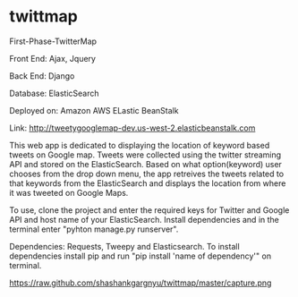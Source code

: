 # twittmap
First-Phase-TwitterMap

Front End: Ajax, Jquery

Back End: Django

Database: ElasticSearch

Deployed on: Amazon AWS ELastic BeanStalk

Link: http://tweetygooglemap-dev.us-west-2.elasticbeanstalk.com

This web app is dedicated to displaying the location of keyword based tweets on Google map. 
Tweets were collected using the twitter streaming API and stored on the ElasticSearch. 
Based on what option(keyword) user chooses from the drop down menu, the app retreives the tweets related to that keywords 
from the ElasticSearch and displays the location from where it was tweeted on Google Maps.

To use, clone the project and enter the required keys for Twitter and Google API and host name of your ElasticSearch. Install dependencies and in the terminal enter "pyhton manage.py runserver".

Dependencies: Requests, Tweepy and Elasticsearch. To install dependencies install pip and run "pip install 'name of dependency'" on terminal.

https://raw.github.com/shashankgargnyu/twittmap/master/capture.png
